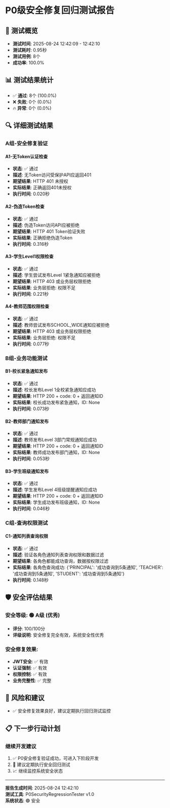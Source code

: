 # P0级安全修复回归测试报告

## 🎯 测试概览
- **测试时间**: 2025-08-24 12:42:09 - 12:42:10
- **测试耗时**: 0.95秒
- **测试用例**: 8个
- **成功率**: 100.0%

## 📊 测试结果统计
- ✅ **通过**: 8个 (100.0%)
- ❌ **失败**: 0个 (0.0%)
- 🔥 **异常**: 0个 (0.0%)

## 🔍 详细测试结果


### A组-安全修复验证

#### A1-无Token认证检查
- **状态**: ✅ 通过
- **描述**: 无Token访问受保护API应返回401
- **期望结果**: HTTP 401 未授权
- **实际结果**: 正确返回401未授权
- **执行时间**: 0.020秒

#### A2-伪造Token检查
- **状态**: ✅ 通过
- **描述**: 伪造Token访问API应被拒绝
- **期望结果**: HTTP 401 Token验证失败
- **实际结果**: 正确拒绝伪造Token
- **执行时间**: 0.316秒

#### A3-学生Level1权限检查
- **状态**: ✅ 通过
- **描述**: 学生尝试发布Level 1紧急通知应被拒绝
- **期望结果**: HTTP 403 或业务层权限拒绝
- **实际结果**: 业务层拒绝: 权限不足
- **执行时间**: 0.221秒

#### A4-教师范围权限检查
- **状态**: ✅ 通过
- **描述**: 教师尝试发布SCHOOL_WIDE通知应被拒绝
- **期望结果**: HTTP 403 或业务层权限拒绝
- **实际结果**: 业务层拒绝: 权限不足
- **执行时间**: 0.077秒


### B组-业务功能测试

#### B1-校长紧急通知发布
- **状态**: ✅ 通过
- **描述**: 校长发布Level 1全校紧急通知应成功
- **期望结果**: HTTP 200 + code: 0 + 返回通知ID
- **实际结果**: 校长成功发布紧急通知，ID: None
- **执行时间**: 0.073秒

#### B2-教师部门通知发布
- **状态**: ✅ 通过
- **描述**: 教师发布Level 3部门常规通知应成功
- **期望结果**: HTTP 200 + code: 0 + 返回通知ID
- **实际结果**: 教师成功发布部门通知，ID: None
- **执行时间**: 0.053秒

#### B3-学生班级通知发布
- **状态**: ✅ 通过
- **描述**: 学生发布Level 4班级提醒通知应成功
- **期望结果**: HTTP 200 + code: 0 + 返回通知ID
- **实际结果**: 学生成功发布班级通知，ID: None
- **执行时间**: 0.046秒


### C组-查询权限测试

#### C1-通知列表查询权限
- **状态**: ✅ 通过
- **描述**: 验证各角色通知列表查询权限和数据过滤
- **期望结果**: 各角色都能成功查询，数据按权限过滤
- **实际结果**: 各角色查询成功: {'PRINCIPAL': '成功查询到5条通知', 'TEACHER': '成功查询到5条通知', 'STUDENT': '成功查询到5条通知'}
- **执行时间**: 0.148秒


## 🛡️ 安全评估结果

### 安全等级: 🟢 A级 (优秀)
- **评分**: 100/100分
- **评级说明**: 安全修复完全有效，系统安全性优秀

### 安全修复效果:
- **JWT安全**: ✅ 有效
- **认证强制**: ✅ 有效
- **权限控制**: ✅ 有效
- **业务完整性**: ✅ 完整

## 🚨 风险和建议

- ✅ 安全修复效果良好，建议定期执行回归测试监控

## 📋 下一步行动计划


### 继续开发建议  
1. ✅ P0安全修复验证成功，可进入下阶段开发
2. 🔄 建议定期执行安全回归测试
3. 📈 继续监控系统安全状态

---
**报告生成时间**: 2025-08-24 12:42:10  
**测试工具**: P0SecurityRegressionTester v1.0  
**系统状态**: 🟢 安全
